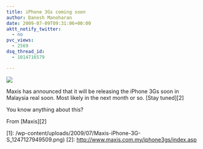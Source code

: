 ```yaml
---
title: iPhone 3Gs coming soon
author: Danesh Manoharan
date: 2009-07-09T09:31:06+00:00
aktt_notify_twitter:
  - no
pvc_views:
  - 2569
dsq_thread_id:
  - 1014716579

---
```

![](/wp-content/uploads/2009/07/Maxis-iPhone-3G-S_1247127949509-500x236.png)

Maxis has announced that it will be releasing the iPhone 3Gs soon in Malaysia real soon. Most likely in the next month or so. [Stay tuned][2]

You know anything about this?

From [Maxis][2]

 [1]: /wp-content/uploads/2009/07/Maxis-iPhone-3G-S_1247127949509.png)
 [2]: http://www.maxis.com.my/iphone3gs/index.asp